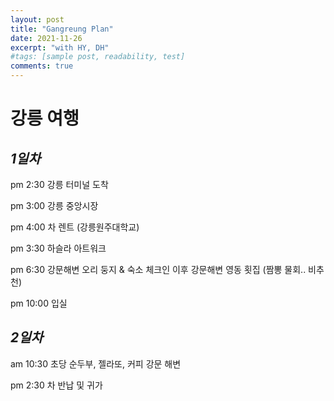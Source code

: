 ```yaml
---
layout: post
title: "Gangreung Plan"
date: 2021-11-26
excerpt: "with HY, DH"
#tags: [sample post, readability, test]
comments: true
---
```


# 강릉 여행

## *1일차*

pm 2:30  강릉 터미널 도착

pm 3:00  강릉 중앙시장 

pm 4:00  차 렌트 (강릉원주대학교)

pm 3:30  하슬라 아트워크

pm 6:30  강문해변 오리 둥지 & 숙소 체크인
이후 강문해변 영동 횟집 (짬뽕 물회.. 비추천)

pm 10:00 입실

## *2일차*

am 10:30 초당 순두부, 젤라또, 커피
강문 해변

pm 2:30 차 반납 및 귀가


